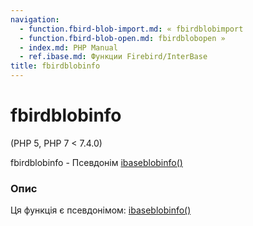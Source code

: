 ```yaml
---
navigation:
  - function.fbird-blob-import.md: « fbirdblobimport
  - function.fbird-blob-open.md: fbirdblobopen »
  - index.md: PHP Manual
  - ref.ibase.md: Функции Firebird/InterBase
title: fbirdblobinfo
---
```

# fbirdblobinfo

(PHP 5, PHP 7 < 7.4.0)

fbirdblobinfo - Псевдонім [ibaseblobinfo()](function.ibase-blob-info.md)

### Опис

Ця функція є псевдонімом: [ibaseblobinfo()](function.ibase-blob-info.md)

